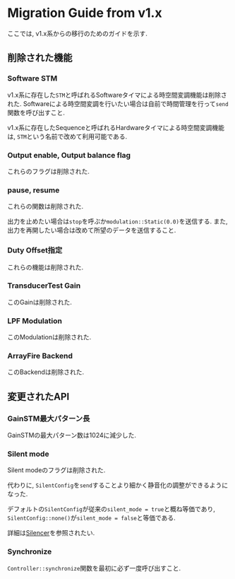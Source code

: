 # Migration Guide from v1.x

ここでは, v1.x系からの移行のためのガイドを示す.

## 削除された機能

### Software STM

v1.x系に存在した`STM`と呼ばれるSoftwareタイマによる時空間変調機能は削除された. Softwareによる時空間変調を行いたい場合は自前で時間管理を行って`send`関数を呼び出すこと.

v1.x系に存在したSequenceと呼ばれるHardwareタイマによる時空間変調機能は, `STM`という名前で改めて利用可能である.

### Output enable, Output balance flag

これらのフラグは削除された.

### pause, resume

これらの関数は削除された.

出力を止めたい場合は`stop`を呼ぶか`modulation::Static(0.0)`を送信する.
また, 出力を再開したい場合は改めて所望のデータを送信すること.

### Duty Offset指定

これらの機能は削除された.

### TransducerTest Gain

このGainは削除された.

### LPF Modulation

このModulationは削除された.

### ArrayFire Backend

このBackendは削除された.

## 変更されたAPI

### GainSTM最大パターン長

GainSTMの最大パターン数は1024に減少した.

### Silent mode

Silent modeのフラグは削除された.

代わりに, `SilentConfig`を`send`することより細かく静音化の調整ができるようになった.

デフォルトの`SilentConfig`が従来の`silent_mode = true`と概ね等価であり, `SilentConfig::none()`が`silent_mode = false`と等価である.

詳細は[Silencer](silencer.md)を参照されたい.

### Synchronize

`Controller::synchronize`関数を最初に必ず一度呼び出すこと.

